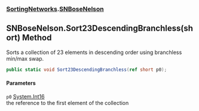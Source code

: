 ### [SortingNetworks](./SortingNetworks.md 'SortingNetworks').[SNBoseNelson](./SortingNetworks-SNBoseNelson.md 'SortingNetworks.SNBoseNelson')
## SNBoseNelson.Sort23DescendingBranchless(short) Method
Sorts a collection of 23 elements in descending order using branchless min/max swap.  
```csharp
public static void Sort23DescendingBranchless(ref short p0);
```
#### Parameters
<a name='SortingNetworks-SNBoseNelson-Sort23DescendingBranchless(short)-p0'></a>
`p0` [System.Int16](https://docs.microsoft.com/en-us/dotnet/api/System.Int16 'System.Int16')  
the reference to the first element of the collection  
  
